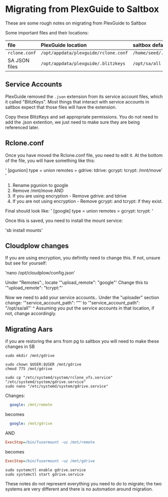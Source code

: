 # Migrating from PlexGuide to Saltbox

These are some rough notes on migrating from PlexGuide to Saltbox

Some important files and their locations:

|     file       |           PlexGuide location         |         saltbox default location        |
|:---------------|:-------------------------------------|:----------------------------------------|
| `rclone.conf`  | `/opt/appdata/plexguide/rclone.conf` | `/home/seed/.config/rclone/rclone.conf` |
| SA JSON files  | `/opt/appdata/plexguide/.blitzkeys`  | `/opt/sa/all`                           |


## Service Accounts

PlexGuide removed the `.json` extension from its service account files, which it called "BlitzKeys".  Most things that interact with service accounts in saltbox expect that those files will have the extension.

Copy these BlitzKeys and set appropriate permissions.  You do not need to add the .json extention, we just need to make sure they are being referenced later.

## Rclone.conf

Once you have moved the Rclone.conf file, you need to edit it.  At the bottom of the file, you will have something like this:

'
[pgunion]
type = union
remotes = gdrive: tdrive: gcrypt: tcrypt: /mnt/move'
'

1. Rename pgunion to google
2. Remove /mnt/move
AND
4. If you are using encryption - Remove gdrive: and tdrive
5. If you are not using encryption - Remove gcrypt: and tcrypt: if they exist.

Final should look like:
'
[google]
type = union
remotes = gcrypt: tcrypt:
'

Once this is saved, you need to install the mount service:

'sb install mounts'

## Cloudplow changes

If you are using encryption, you definitly need to change this.  If not, unsure but see for yourself:

'nano /opt/cloudplow/config.json'

Under "Remotes":, locate 
'"upload_remote": "google"'
Change this to 
'"upload_remote": "tcrypt:"'

Now we need to add your service accounts..  Under the "uploader" section change:
'"service_account_path": ""'
to
'"service_account_path": "/opt/sa/all"'
^ Assuming you put the service accounts in that location, if not, change accordingly.


## Migrating Aars

if you are restoring the arrs from pg to saltbox you will need to make these changes in SB

```shell
sudo mkdir /mnt/gdrive
```

```shell
sudo chown $USER:$USER /mnt/gdrive
chmod 775 /mnt/gdrive
```

```shell
sudo cp "/etc/systemd/system/rclone_vfs.service" "/etc/systemd/system/gdrive.service"
sudo nano "/etc/systemd/system/gdrive.service"
```
Changes:
```yaml
  google: /mnt/remote
```

becomes

```yaml
  google: /mnt/gdrive
```
AND

```ini
ExecStop=/bin/fusermount -uz /mnt/remote
```

becomes

```ini
ExecStop=/bin/fusermount -uz /mnt/gdrive
```

```shell
sudo systemctl enable gdrive.service
sudo systemctl start gdrive.service
```

These notes do not represent everything you need to do to migrate; the two systems are very different and there is no automation around migration.


